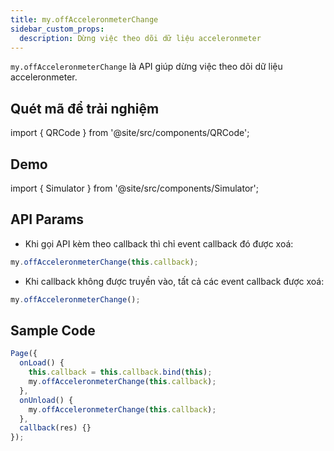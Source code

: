 ```yaml
---
title: my.offAcceleronmeterChange
sidebar_custom_props:
  description: Dừng việc theo dõi dữ liệu acceleronmeter
---
```


`my.offAcceleronmeterChange` là API giúp dừng việc theo dõi dữ liệu acceleronmeter.

## Quét mã để trải nghiệm

import { QRCode } from '@site/src/components/QRCode';

<QRCode page="pages/api/acceleronmeter/index" />

## Demo

import { Simulator } from '@site/src/components/Simulator';

<Simulator page="pages/api/acceleronmeter/index" />

## API Params

- Khi gọi API kèm theo callback thì chỉ event callback đó được xoá:

```js
my.offAcceleronmeterChange(this.callback);
```

- Khi callback không được truyền vào, tất cả các event callback được xoá:

```js
my.offAcceleronmeterChange();
```

## Sample Code

```js
Page({
  onLoad() {
    this.callback = this.callback.bind(this);
    my.offAcceleronmeterChange(this.callback);
  },
  onUnload() {
    my.offAcceleronmeterChange(this.callback);
  },
  callback(res) {}
});
```
